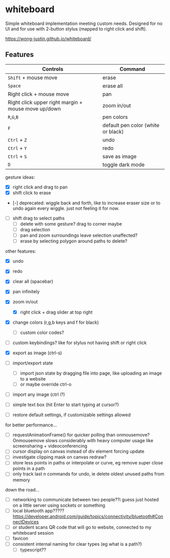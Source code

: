 # whiteboard

Simple whiteboard implementation meeting custom needs.
Designed for no UI and for use with 2-button stylus (mapped to right click and shift).

https://wong-justin.github.io/whiteboard/

## Features

| Controls                                             | Command                            |
|------------------------------------------------------|------------------------------------|
| `Shift` + mouse move                                 | erase                              |
| `Space`                                              | erase all                          |
| Right click + mouse move                             | pan                                |
| Right click upper right margin + mouse move up/down  | zoom in/out                        |
| `R`,`G`,`B`                                          | pen colors                         |
| `F`                                                  | default pen color (white or black) |
| `Ctrl` + `Z`                                         | undo                               |
| `Ctrl` + `Y`                                         | redo                               |
| `Ctrl` + `S`                                         | save as image                      |
| `D`                                                  | toggle dark mode                   |


gesture ideas:
- [x] right click and drag to pan
- [x] shift click to erase

- [-] deprecated: wiggle back and forth, like to increase eraser size or to undo again every wiggle. just not feeling it for now.

- [ ] shift drag to select paths
    - [ ] delete with some gesture? drag to corner maybe
    - [ ] drag selection
    - [ ] pan and zoom surroundings leave selection unaffected?
    - [ ] erase by selecting polygon around paths to delete?

other features:
- [x] undo
- [x] redo
- [x] clear all (spacebar)
- [x] pan infinitely
- [x] zoom in/out
    - [x] right click + drag slider at top right

- [x] change colors (r,g,b keys and f for black)
    - [ ] custom color codes?

- [ ] custom keybindings? like for stylus not having shift or right click

- [x] export as image (ctrl-s)
- [ ] import/export state
    - [ ] import json state by dragging file into page, like uploading an image to a website
    - [ ] or maybe override ctrl-o
- [ ] import any image (ctrl i?)
- [ ] simple text box (hit Enter to start typing at cursor?)

- [ ] restore default settings, if customizable settings allowed

for better performance...
- [ ] requestAnimationFrame() for quicker polling than onmousemove? Onmousemove slows considerably with heavy computer usage like screensharing + videoconferencing
- [ ] cursor display on canvas instead of div element forcing update
- [ ] investigate clipping mask on canvas redraw?
- [ ] store less points in paths or interpolate or curve, eg remove super close points in a path
- [ ] only track last n commands for undo, ie delete oldest unused paths from memory

down the road...
- [ ] networking to communicate between two people??i guess just hosted on a little server using sockets or something
- [ ] local bluetooth app?????
    https://developer.android.com/guide/topics/connectivity/bluetooth#ConnectDevices
- [ ] or student scans QR code that will go to website, connected to my whiteboard session
- [ ] favicon
- [ ] consistent internal naming for clear types (eg what is a path?)
    - [ ] typescript??
